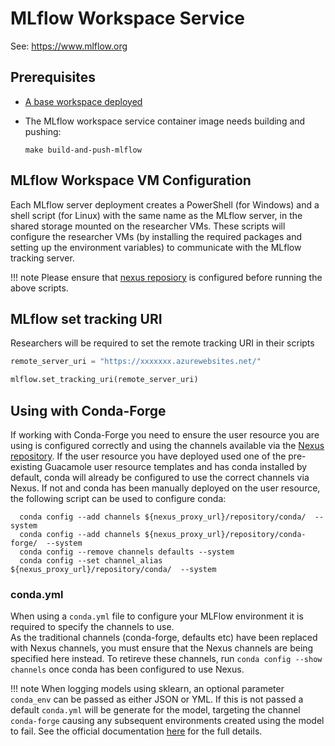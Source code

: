 # MLflow Workspace Service

See: <https://www.mlflow.org>

## Prerequisites

- [A base workspace deployed](https://microsoft.github.io/AzureTRE/tre-templates/workspaces/base/)

- The MLflow workspace service container image needs building and pushing:

  `make build-and-push-mlflow`

## MLflow Workspace VM Configuration

Each MLflow server deployment creates a PowerShell (for Windows) and a shell script (for Linux) with the same name as the MLflow server, in the shared storage mounted on the researcher VMs.
These scripts will configure the researcher VMs (by installing the required packages and setting up the environment variables) to communicate with the MLflow tracking server.

!!! note
    Please ensure that [nexus reposiory](https://microsoft.github.io/AzureTRE/tre-admins/setup-instructions/configuring-shared-services/) is configured before running the above scripts.

## MLflow set tracking URI

Researchers will be required to set the remote tracking URI in their scripts

```python
remote_server_uri = "https://xxxxxxx.azurewebsites.net/"

mlflow.set_tracking_uri(remote_server_uri)
```

## Using with Conda-Forge

If working with Conda-Forge you need to ensure the user resource you are using is configured correctly and using the channels available via the [Nexus repository](https://microsoft.github.io/AzureTRE/azure-tre-overview/shared-services/nexus/).
If the user resource you have deployed used one of the pre-existing Guacamole user resource templates and has conda installed by default, conda will already be configured to use the correct channels via Nexus.
If not and conda has been manually deployed on the user resource, the following script can be used to configure conda:

```shell
  conda config --add channels ${nexus_proxy_url}/repository/conda/  --system
  conda config --add channels ${nexus_proxy_url}/repository/conda-forge/  --system
  conda config --remove channels defaults --system
  conda config --set channel_alias ${nexus_proxy_url}/repository/conda/  --system
```

### conda.yml

When using a `conda.yml` file to configure your MLFlow environment it is required to specify the channels to use.  
As the traditional channels (conda-forge, defaults etc) have been replaced with Nexus channels, you must ensure that the Nexus channels are being specified here instead.
To retireve these channels, run `conda config --show channels` once conda has been configured to use Nexus.

!!! note
  When logging models using sklearn, an optional parameter `conda_env` can be passed as either JSON or YML.  If this is not passed a default `conda.yml` will be generate for the model, targeting the channel `conda-forge` causing any subsequent environments created using the model to fail. 
  See the official documentation [here](https://www.mlflow.org/docs/latest/python_api/mlflow.sklearn.html) for the full details.

